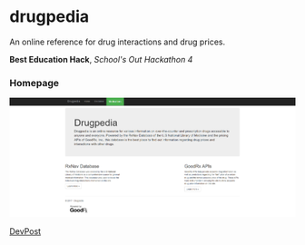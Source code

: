# drugpedia

An online reference for drug interactions and drug prices.

**Best Education Hack**, *School's Out Hackathon 4*

### Homepage
![alt text][homepage]

[homepage]: images/homepage.PNG

[DevPost](https://devpost.com/software/drugpedia)
